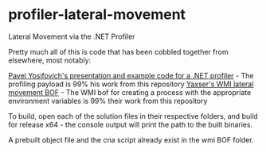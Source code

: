 # profiler-lateral-movement
Lateral Movement via the .NET Profiler

Pretty much all of this is code that has been cobbled together from elsewhere, most notably:

[Pavel Yosifovich's presentation and example code for a .NET profiler](https://github.com/zodiacon/DotNextMoscow2019) - The profiling payload is 99% his work from this repository
[Yaxser's WMI lateral movement BOF](https://github.com/Yaxser/CobaltStrike-BOF/tree/master/WMI%20Lateral%20Movement) - The WMI bof for creating a process with the appropriate environment variables is 99% their work from this repository

To build, open each of the solution files in their respective folders, and build for release x64 - the console output will print the path to the built binaries.

A prebuilt object file and the cna script already exist in the wmi BOF folder.
